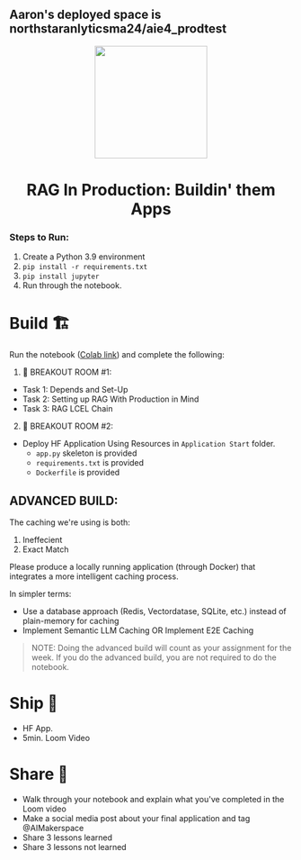 ## Aaron's deployed space is northstaranlyticsma24/aie4_prodtest



<p align = "center" draggable=”false” ><img src="https://github.com/AI-Maker-Space/LLM-Dev-101/assets/37101144/d1343317-fa2f-41e1-8af1-1dbb18399719" 
     width="200px"
     height="auto"/>
</p>

## <h1 align="center" id="heading">RAG In Production: Buildin' them Apps</h1>

### Steps to Run:

1. Create a Python 3.9 environment
2. `pip install -r requirements.txt`
3. `pip install jupyter`
3. Run through the notebook. 

# Build 🏗️

Run the notebook ([Colab link](https://colab.research.google.com/drive/1YsYbNpH7VrqAGdv8aBWGuRDu8biknL_w?usp=sharing)) and complete the following:

1. 🤝 BREAKOUT ROOM #1:
  - Task 1: Depends and Set-Up
  - Task 2: Setting up RAG With Production in Mind
  - Task 3: RAG LCEL Chain
2. 🤝 BREAKOUT ROOM #2:
  - Deploy HF Application Using Resources in `Application Start` folder. 
    - `app.py` skeleton is provided
    - `requirements.txt` is provided
    - `Dockerfile` is provided

## ADVANCED BUILD:

The caching we're using is both: 

1. Ineffecient
2. Exact Match

Please produce a locally running application (through Docker) that integrates a more intelligent caching process.

In simpler terms: 

- Use a database approach (Redis, Vectordatase, SQLite, etc.) instead of plain-memory for caching
- Implement Semantic LLM Caching OR Implement E2E Caching

> NOTE: Doing the advanced build will count as your assignment for the week. If you do the advanced build, you are not required to do the notebook.

# Ship 🚢

- HF App.
- 5min. Loom Video

# Share 🚀
- Walk through your notebook and explain what you've completed in the Loom video
- Make a social media post about your final application and tag @AIMakerspace
- Share 3 lessons learned
- Share 3 lessons not learned
